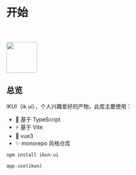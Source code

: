 # 开始

<img width="80" style="margin-top: 40px" src="/ikun-ui/ikun.gif" />

## 总览

IKUI（ik ui），个人兴趣爱好的产物，此库主要使用：

- 🐥 基于 TypeScript
- ⚡ 基于 Vite
- 🏀 vue3
- ✨ monorepo 风格仓库

```bash
npm install ikun-ui
```

```js
app.use(ikun)
```
